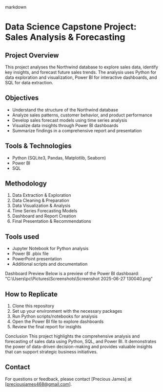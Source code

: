 markdown
# Data Science Capstone Project: Sales Analysis & Forecasting

## Project Overview
This project analyses the Northwind database to explore sales data, identify key insights, and forecast future sales trends. The analysis uses Python for data exploration and visualization, Power BI for interactive dashboards, and SQL for data extraction.

## Objectives
- Understand the structure of the Northwind database
- Analyze sales patterns, customer behavior, and product performance
- Develop sales forecast models using time series analysis
- Visualize data insights through Power BI dashboards
- Summarize findings in a comprehensive report and presentation

## Tools & Technologies
- Python (SQLite3, Pandas, Matplotlib, Seaborn)
- Power BI
- SQL


## Methodology
1. Data Extraction & Exploration
2. Data Cleaning & Preparation
3. Data Visualization & Analysis
4. Time Series Forecasting Models
5. Dashboard and Report Creation
6. Final Presentation & Recommendations


## Tools used
- Jupyter Notebook for Python analysis
- Power BI .pbix file
- PowerPoint presentation
- Additional scripts and documentation

Dashboard Preview
Below is a preview of the Power BI dashboard:
"C:\Users\pc\Pictures\Screenshots\Screenshot 2025-06-27 130040.png" 

## How to Replicate
1. Clone this repository
2. Set up your environment with the necessary packages
3. Run Python scripts/notebooks for analysis
4. Open the Power BI file to explore dashboards
5. Review the final report for insights

Conclusion
This project highlights the comprehensive analysis and forecasting of sales data using Python, SQL, and Power BI. It demonstrates the power of data-driven decision-making and provides valuable insights that can support strategic business initiatives.

## Contact
For questions or feedback, please contact [Precious James] at [preciousjames468@gmail.com].